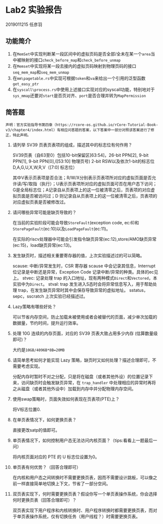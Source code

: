 # Lab2 实验报告

2019011215 任彦羽

## 功能简介

1. 在`MemSet`中实现判断某一段区间中的虚拟页码是否全部/全未在某一个`area`当中被映射的接口`check_before_map`和`check_before_unmap`
2. 在`Memset`中实现将某一段去接内的虚拟页码映射到物理页码的接口`seq_mem_map`和`seq_mem_unmap`
3. 在`mm\pagetable.rs`中实现可根据`token`和`va`来给出一个引用的泛型函数`get_easy_ptr`
4. 在`syscall\process.rs`中使用上述接口实现对应的syscall功能，特别地对于`sys_mmap`还要对`start`是否页对齐、`port`是否合理并转为`MapPermission`

## 简答题

```nginx
声明：官方实验指导书第四章（https://rcore-os.github.io/rCore-Tutorial-Book-v3/chapter4/index.html）有相应问答题的答案，以下答案中一部分对照该答案进行了修正，特此声明。
```

1. 请列举 SV39 页表页表项的组成，描述其中的标志位有何作用？

   SV39页表（自63至0）包括10-bit保留区[63:54]，26-bit PPN[2], 9-bit PPN[1], 9-bit PPN[0],([53:10] 物理页号) 2-bit RSW以及依次1-bit的标志位D,A,G,U,X,W,R,V（[7:0] 标志位）

   其中V表示页表项是否合法；R/W/X分别表示页表项所对应的虚拟页面是否允许读/写/取指（执行）；U表示页表项所对应的虚拟页面可否在用户态下访问；G是全局标志位；A记录自从页表项上的这一位被清零之后，页表项的对应虚拟页面是否被访问过；D 则记录自从页表项上的这一位被清零之后，页表项的对应虚拟页表是否被修改过。

2. 请问哪些异常可能是缺页导致的？

   在当前的实验阶段可能会导致`StoreFault`(exception code, ec:6)和`StorePageFault`(ec:10)以及`LoadPageFault`(ec:11)。

   在实际的riscv处理器中可能会引发指令缺页异常(ec:12),store/AMO缺页异常(ec:15)，load缺页异常(ec:13)。

3. 发生缺页时，描述相关重要寄存器的值，上次实验描述过的可以简略。

   scause: 中断/异常发生时，CSR 寄存器 scause 中会记录其信息，Interrupt 位记录是中断还是异常，Exception Code 记录中断/异常的种类。具体的ec见上。
   stvec: 记录处理 trap 的入口地址，现有两种模式`Direct`和`Vectored`，本实验中为`Direct`。
   stval: trap 发生进入S态时会将异常信息写入，用于帮助处理 trap，在发生缺页异常时其中会保存导致异常的虚拟地址。
   sstatus，sepc，sscratch 上次实验已经描述过。

4. Lazy策略有哪些好处？

   可以节省内存空间，防止加载未被使用或者会被替代的页面，减少单次加载的数据量，节约时间，提升运行效率。

5. 处理 10G 连续的内存页面，对应的 SV39 页表大致占用多少内存 (估算数量级即可)？

   大约是`10GB/4096B*8B=20MB`

6. 请简单思考如何才能实现 Lazy 策略，缺页时又如何处理？描述合理即可，不需要考虑实现。

   分配内存时暂时不对之分配，只是将在磁盘（或者其他外设）的位置记录下来，访问缺页时会触发缺页异常，在 `trap_handler` 中处理相应的异常时再将之从磁盘（或者其他外设中）加载到内存中并分配物理内存空间。

7. 使用swap策略时，页面失效如何表现在页表项(PTE)上？

   将V标志位置0.

8. 在单页表情况下，如何更换页表？

   直接更改satp的值即可。

9. 单页表情况下，如何控制用户态无法访问内核页面？（tips:看看上一题最后一问）

     将内核页面对应的 PTE 的 U 标志位设置为0。

10. 单页表有何优势？（回答合理即可）

     在内核和用户态之间转换时不需要更换页表，因而不需要设计跳板，可以像之前一样直接简单地切换上下文，节省了一部分空间。

11. 双页表实现下，何时需要更换页表？假设你写一个单页表操作系统，你会选择何时更换页表（回答合理即可）？

      双页表实现下用户程序和内核转换时、用户程序转换时都需要更换页表，而对于单页表操作系统，仅有切换任务（用户线程？）时需要更换页表。
